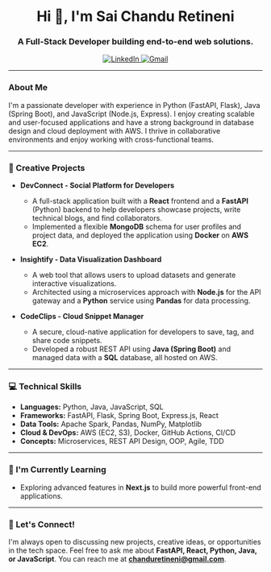 <h1 align="center">Hi 👋, I'm Sai Chandu Retineni</h1>
<h3 align="center">A Full-Stack Developer building end-to-end web solutions.</h3>

<p align="center">
  <a href="https://linkedin.com/in/chandu-retineni" target="_blank">
    <img src="https://img.shields.io/badge/LinkedIn-0077B5?style=for-the-badge&logo=linkedin&logoColor=white" alt="LinkedIn"/>
  </a>
  <a href="mailto:chanduretineni@gmail.com">
    <img src="https://img.shields.io/badge/Gmail-D14836?style=for-the-badge&logo=gmail&logoColor=white" alt="Gmail"/>
  </a>
</p>

---

### About Me

I'm a passionate developer with experience in Python (FastAPI, Flask), Java (Spring Boot), and JavaScript (Node.js, Express). I enjoy creating scalable and user-focused applications and have a strong background in database design and cloud deployment with AWS. I thrive in collaborative environments and enjoy working with cross-functional teams.

---

### 🚀 Creative Projects

- **DevConnect - Social Platform for Developers**
  - A full-stack application built with a **React** frontend and a **FastAPI** (Python) backend to help developers showcase projects, write technical blogs, and find collaborators.
  - Implemented a flexible **MongoDB** schema for user profiles and project data, and deployed the application using **Docker** on **AWS EC2**.

- **Insightify - Data Visualization Dashboard**
  - A web tool that allows users to upload datasets and generate interactive visualizations.
  - Architected using a microservices approach with **Node.js** for the API gateway and a **Python** service using **Pandas** for data processing.

- **CodeClips - Cloud Snippet Manager**
  - A secure, cloud-native application for developers to save, tag, and share code snippets.
  - Developed a robust REST API using **Java (Spring Boot)** and managed data with a **SQL** database, all hosted on AWS.

---

### 💻 Technical Skills

- **Languages:** Python, Java, JavaScript, SQL
- **Frameworks:** FastAPI, Flask, Spring Boot, Express.js, React 
- **Data Tools:** Apache Spark, Pandas, NumPy, Matplotlib 
- **Cloud & DevOps:** AWS (EC2, S3), Docker, GitHub Actions, CI/CD 
- **Concepts:** Microservices, REST API Design, OOP, Agile, TDD 

---

### 🌱 I'm Currently Learning

- Exploring advanced features in **Next.js** to build more powerful front-end applications.

---

### 💬 Let's Connect!

I'm always open to discussing new projects, creative ideas, or opportunities in the tech space. Feel free to ask me about **FastAPI, React, Python, Java, or JavaScript**. You can reach me at **chanduretineni@gmail.com**.
